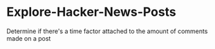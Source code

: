 # Explore-Hacker-News-Posts
Determine if there's a time factor attached to the amount of comments made on a post
